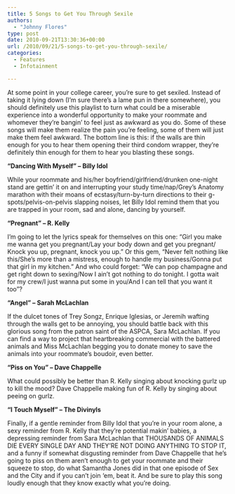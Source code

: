 ```yaml
---
title: 5 Songs to Get You Through Sexile
authors: 
  - "Johnny Flores"
type: post
date: 2010-09-21T13:30:36+00:00
url: /2010/09/21/5-songs-to-get-you-through-sexile/
categories:
  - Features
  - Infotainment

---
```

At some point in your college career, you’re sure to get sexiled. Instead of taking it lying down (I’m sure there’s a lame pun in there somewhere), you should definitely use this playlist to turn what could be a miserable experience into a wonderful opportunity to make your roommate and whomever they’re bangin’ to feel just as awkward as you do. Some of these songs will make them realize the pain you’re feeling, some of them will just make them feel awkward. The bottom line is this: if the walls are thin enough for you to hear them opening their third condom wrapper, they’re definitely thin enough for them to hear you blasting these songs.

**“Dancing With Myself” – Billy Idol**
  
While your roommate and his/her boyfriend/girlfriend/drunken one-night stand are gettin’ it on and interrupting your study time/nap/Grey’s Anatomy marathon with their moans of ecstasy/turn-by-turn directions to their g-spots/pelvis-on-pelvis slapping noises, let Billy Idol remind them that you are trapped in your room, sad and alone, dancing by yourself.

**“Pregnant” – R. Kelly**
  
I’m going to let the lyrics speak for themselves on this one: “Girl you make me wanna get you pregnant/Lay your body down and get you pregnant/ Knock you up, pregnant, knock you up.” Or this gem, “Never felt nothing like this/She’s more than a mistress, enough to handle my business/Gonna put that girl in my kitchen.” And who could forget: “We can pop champagne and get right down to sexing/Now I ain’t got nothing to do tonight. I gotta wait for my crew/I just wanna put some in you/And I can tell that you want it too”?

**“Angel” – Sarah McLachlan**
  
If the dulcet tones of Trey Songz, Enrique Iglesias, or Jeremih wafting through the walls get to be annoying, you should battle back with this glorious song from the patron saint of the ASPCA, Sara McLachlan. If you can find a way to project that heartbreaking commercial with the battered animals and Miss McLachlan begging you to donate money to save the animals into your roommate’s boudoir, even better.

**“Piss on You” – Dave Chappelle**
  
What could possibly be better than R. Kelly singing about knocking gurlz up to kill the mood? Dave Chappelle making fun of R. Kelly by singing about peeing on gurlz.

**“I Touch Myself” – The Divinyls**
  
Finally, if a gentle reminder from Billy Idol that you’re in your room alone, a sexy reminder from R. Kelly that they’re potential makin’ babies, a depressing reminder from Sara McLachlan that THOUSANDS OF ANIMALS DIE EVERY SINGLE DAY AND THEY’RE NOT DOING ANYTHING TO STOP IT, and a funny if somewhat disgusting reminder from Dave Chappelle that he’s going to piss on them aren’t enough to get your roommate and their squeeze to stop, do what Samantha Jones did in that one episode of Sex and the City and if you can’t join ‘em, beat it. And be sure to play this song loudly enough that they know exactly what you’re doing.